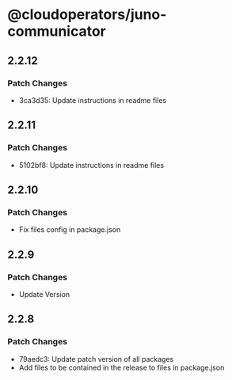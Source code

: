 # @cloudoperators/juno-communicator

## 2.2.12

### Patch Changes

- 3ca3d35: Update instructions in readme files

## 2.2.11

### Patch Changes

- 5102bf8: Update instructions in readme files

## 2.2.10

### Patch Changes

- Fix files config in package.json

## 2.2.9

### Patch Changes

- Update Version

## 2.2.8

### Patch Changes

- 79aedc3: Update patch version of all packages
- Add files to be contained in the release to files in package.json
